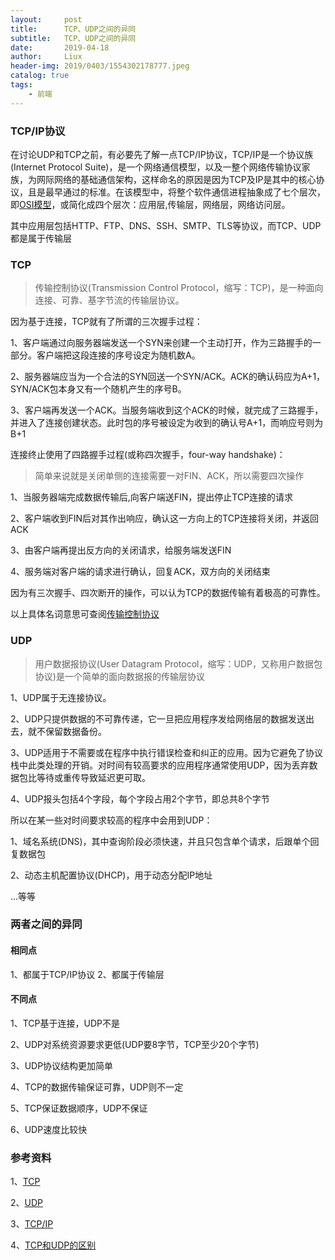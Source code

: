 ```yaml
---
layout:     post
title:      TCP、UDP之间的异同
subtitle:   TCP、UDP之间的异同
date:       2019-04-18
author:     Liux
header-img: 2019/0403/1554302178777.jpeg
catalog: true
tags:
    - 前端
---
```


### TCP/IP协议

在讨论UDP和TCP之前，有必要先了解一点TCP/IP协议，TCP/IP是一个协议族(Internet Protocol Suite)，是一个网络通信模型，以及一整个网络传输协议家族，为网际网络的基础通信架构，这样命名的原因是因为TCP及IP是其中的核心协议，且是最早通过的标准。在该模型中，将整个软件通信进程抽象成了七个层次，即[OSI模型](https://zh.wikipedia.org/wiki/OSI%E6%A8%A1%E5%9E%8B)，或简化成四个层次：应用层,传输层，网络层，网络访问层。

其中应用层包括HTTP、FTP、DNS、SSH、SMTP、TLS等协议，而TCP、UDP都是属于传输层

### TCP

> 传输控制协议(Transmission Control Protocol，缩写：TCP)，是一种面向连接、可靠、基字节流的传输层协议。

因为基于连接，TCP就有了所谓的三次握手过程：

1、客户端通过向服务器端发送一个SYN来创建一个主动打开，作为三路握手的一部分。客户端把这段连接的序号设定为随机数A。

2、服务器端应当为一个合法的SYN回送一个SYN/ACK。ACK的确认码应为A+1，SYN/ACK包本身又有一个随机产生的序号B。

3、客户端再发送一个ACK。当服务端收到这个ACK的时候，就完成了三路握手，并进入了连接创建状态。此时包的序号被设定为收到的确认号A+1，而响应号则为B+1

连接终止使用了四路握手过程(或称四次握手，four-way handshake)：

> 简单来说就是关闭单侧的连接需要一对FIN、ACK，所以需要四次操作

1、当服务器端完成数据传输后,向客户端送FIN，提出停止TCP连接的请求

2、客户端收到FIN后对其作出响应，确认这一方向上的TCP连接将关闭，并返回ACK

3、由客户端再提出反方向的关闭请求，给服务端发送FIN

4、服务端对客户端的请求进行确认，回复ACK，双方向的关闭结束

因为有三次握手、四次断开的操作，可以认为TCP的数据传输有着极高的可靠性。

以上具体名词意思可查阅[传输控制协议](https://zh.wikipedia.org/wiki/%E4%BC%A0%E8%BE%93%E6%8E%A7%E5%88%B6%E5%8D%8F%E8%AE%AE)

### UDP

> 用户数据报协议(User Datagram Protocol，缩写：UDP，又称用户数据包协议)是一个简单的面向数据报的传输层协议

1、UDP属于无连接协议。

2、UDP只提供数据的不可靠传递，它一旦把应用程序发给网络层的数据发送出去，就不保留数据备份。

3、UDP适用于不需要或在程序中执行错误检查和纠正的应用。因为它避免了协议栈中此类处理的开销。对时间有较高要求的应用程序通常使用UDP，因为丢弃数据包比等待或重传导致延迟更可取。

4、UDP报头包括4个字段，每个字段占用2个字节，即总共8个字节

所以在某一些对时间要求较高的程序中会用到UDP：

1、域名系统(DNS)，其中查询阶段必须快速，并且只包含单个请求，后跟单个回复数据包

2、动态主机配置协议(DHCP)，用于动态分配IP地址

...等等

### 两者之间的异同

#### 相同点

1、都属于TCP/IP协议
2、都属于传输层

#### 不同点

1、TCP基于连接，UDP不是

2、UDP对系统资源要求更低(UDP要8字节，TCP至少20个字节)

3、UDP协议结构更加简单

4、TCP的数据传输保证可靠，UDP则不一定

5、TCP保证数据顺序，UDP不保证

6、UDP速度比较快

### 参考资料

1、[TCP](https://zh.wikipedia.org/wiki/%E4%BC%A0%E8%BE%93%E6%8E%A7%E5%88%B6%E5%8D%8F%E8%AE%AE)

2、[UDP](https://zh.wikipedia.org/wiki/%E7%94%A8%E6%88%B7%E6%95%B0%E6%8D%AE%E6%8A%A5%E5%8D%8F%E8%AE%AE)

3、[TCP/IP](https://zh.wikipedia.org/wiki/TCP/IP%E5%8D%8F%E8%AE%AE%E6%97%8F)

4、[TCP和UDP的区别](https://zhuanlan.zhihu.com/p/24860273)